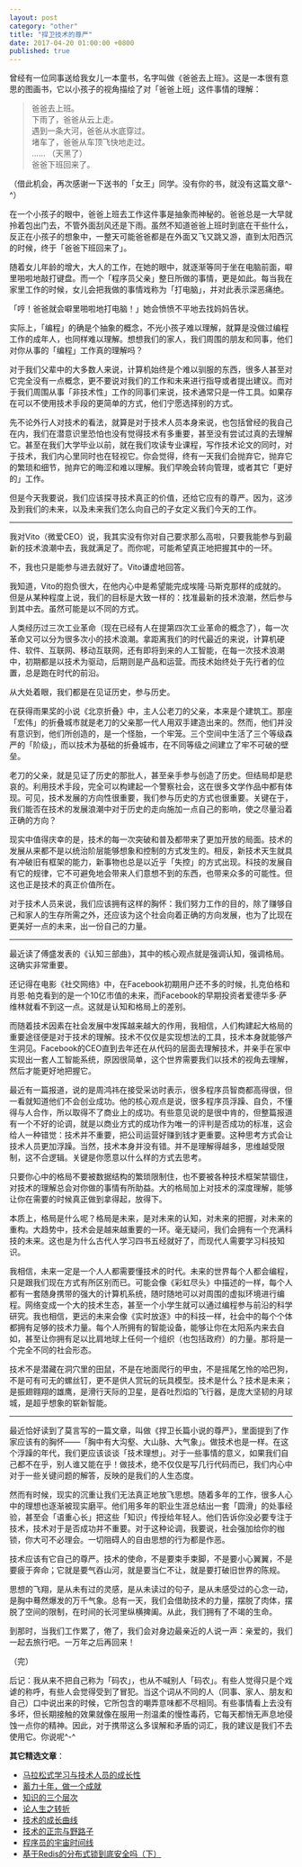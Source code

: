```yaml
---
layout: post
category: "other"
title: "捍卫技术的尊严"
date: 2017-04-20 01:00:00 +0800
published: true
---
```


曾经有一位同事送给我女儿一本童书，名字叫做《爸爸去上班》。这是一本很有意思的图画书，它以小孩子的视角描绘了对「爸爸上班」这件事情的理解：

<!--more-->

> 爸爸去上班。  
> 下雨了，爸爸从云上走。  
>  遇到一条大河，爸爸从水底穿过。  
>  堵车了，爸爸从车顶飞快地走过。  
>  ...... 
>  （天黑了）  
>  爸爸下班回来了。

（借此机会，再次感谢一下送书的「女王」同学。没有你的书，就没有这篇文章^-^）

在一个小孩子的眼中，爸爸上班去工作这件事是抽象而神秘的。爸爸总是一大早就拎着包出门去，不管外面刮风还是下雨。虽然不知道爸爸上班时到底在干些什么，反正在小孩子的想象中，一整天可能爸爸都是在外面又飞又跳又游，直到太阳西沉的时候，终于「爸爸下班回来了」。

随着女儿年龄的增大，大人的工作，在她的眼中，就逐渐等同于坐在电脑前面，噼里啪啦地敲打键盘。而一个「程序员父亲」整日所做的事情，更是如此。每当我在家里工作的时候，女儿会把我做的事情戏称为「打电脑」，并对此表示深恶痛绝。

「哼！爸爸就会噼里啪啦地打电脑！」她会愤愤不平地去找妈妈告状。

实际上，「编程」的确是个抽象的概念，不光小孩子难以理解，就算是没做过编程工作的成年人，也同样难以理解。想想我们的家人，我们周围的朋友和同事，他们对你从事的「编程」工作真的理解吗？

对于我们父辈中的大多数人来说，计算机始终是个难以驯服的东西，很多人甚至对它完全没有一点概念，更不要说对我们的工作和未来进行指导或者提出建议。而对于我们周围从事「非技术性」工作的同事们来说，技术通常只是一件工具。如果存在可以不使用技术手段的更简单的方式，他们宁愿选择别的方式。

先不论外行人对技术的看法，就算是对于技术人员本身来说，也包括曾经的我自己在内，我们在潜意识里恐怕也没有觉得技术有多重要，甚至没有尝试过真的去理解它。甚至在我们大学毕业以前，就在我们攻读专业课程，写作技术论文的同时，对于技术，我们内心里同时也在轻视它。你会觉得，终有一天我们会抛弃它，抛弃它的繁琐和细节，抛弃它的晦涩和难以理解。我们早晚会转向管理，或者其它「更好的」工作。

但是今天我要说，我们应该探寻技术真正的价值，还给它应有的尊严。因为，这涉及到我们的未来，以及未来我们怎么向自己的子女定义我们今天的工作。

---

我对Vito（微爱CEO）说，我其实没有你对自己要求那么高啦，只要我能参与到最新的技术浪潮中去，我就满足了。而你呢，可能希望真正地把握其中的一环。

不，我也只是能参与进去就好了。Vito谦虚地回答。

我知道，Vito的抱负很大，在他内心中是希望能完成埃隆·马斯克那样的成就的。但是从某种程度上说，我们的目标是大致一样的：找准最新的技术浪潮，然后参与到其中去。虽然可能是以不同的方式。

人类经历过三次工业革命（现在已经有人在提第四次工业革命的概念了），每一次革命又可以分为很多次小的技术浪潮。拿距离我们的时代最近的来说，计算机硬件、软件、互联网、移动互联网，还有即将到来的人工智能，在每一次技术浪潮中，初期都是以技术为驱动，后期则是产品和运营。而技术始终处于先行者的位置，总是跑在时代的前沿。

从大处着眼，我们都是在见证历史，参与历史。

在获得雨果奖的小说《北京折叠》中，主人公老刀的父亲，本来是个建筑工。那座「宏伟」的折叠城市就是老刀的父亲那一代人用双手建造出来的。然而，他们并没有意识到，他们所创造的，是一个怪胎，一个牢笼。三个空间中生活了三个等级森严的「阶级」，而以技术为基础的折叠城市，在不同等级之间建立了牢不可破的壁垒。

老刀的父亲，就是见证了历史的那批人，甚至亲手参与创造了历史。但结局却是悲哀的。利用技术手段，完全可以构建起一个警察社会，这在很多文学作品中都有体现。可见，技术发展的方向性很重要，我们参与历史的方式也很重要。关键在于，我们能否在技术的发展浪潮中对于历史的走向施加一点自己的影响，使之尽量沿着正确的方向？

现实中值得庆幸的是，技术的每一次突破和普及都带来了更加开放的局面。技术的发展从来都不是以统治阶层能够想象和控制的方式发生的。相反，新技术天生就具有冲破旧有框架的能力，新事物也总是以近乎「失控」的方式出现。科技的发展自有它的规律，它不可避免地会带来人们意想不到的东西，也带来众多的可能性。但这也正是技术的真正价值所在。

对于技术人员来说，我们应该拥有这样的胸怀：我们努力工作的目的，除了赚够自己和家人的生存所需之外，还应该为这个社会向着正确的方向发展，也为了比现在更美好一点的未来，出一份自己的力量。

---

最近读了傅盛发表的《认知三部曲》，其中的核心观点就是强调认知，强调格局。这确实非常重要。

还记得在电影《社交网络》中，在Facebook初期用户还不多的时候，扎克伯格和肖恩·帕克看到的是一个10亿市值的未来，而Facebook的早期投资者爱德华多·萨维林就看不到这一点。这就是认知和格局上的差别。

而随着技术因素在社会发展中发挥越来越大的作用，我相信，人们构建起大格局的重要途径便是对于技术的理解。技术不仅仅是实现想法的工具，技术本身就能够产生洞见。Facebook的CEO直到去年还在从代码的层面去理解技术，并亲手在家中实现出一套人工智能系统，原因很简单，这个世界需要我们以技术的视角去理解，然后才能更好地把握它。

最近有一篇报道，说的是周鸿祎在接受采访时表示，很多程序员智商都高得很，但一看就知道他们不会创业成功。他的核心观点是说，很多程序员浮躁、自负，不懂得与人合作，所以取得不了商业上的成功。有些意见说的是很中肯的，但整篇报道有一个不好的论调，就是以商业方式的成功作为唯一的评判是否成功的标准，这会给人一种错觉：技术并不重要，把公司运营好赚到钱才更重要。这种思考方式会让技术人员更加浮躁。当然，技术本身并没有错。并不是理解得越多，思维越受限制，这不合逻辑。关键是你愿意以什么样的方式去思考。

只要你心中的格局不要被数据结构的繁琐限制住，也不要被各种技术框架禁锢住，对技术的理解总会对你做的事情有所助益。大的格局加上对技术的深度理解，能够让你在需要的时候真正做到拿得起，放得下。

本质上，格局是什么呢？格局是未来，是对未来的认知，对未来的把握，对未来的重构。大趋势中，技术会是越来越重要的一环。毫无疑问，我们会拥有一个充满科技的未来。这也是为什么古代人学习四书五经就好了，而现代人需要学习科技知识。

我相信，未来一定是一个人人都需要懂技术的时代。未来的世界每个人都会编程，只是跟我们现在方式有所区别而已。可能会像《彩虹尽头》中描述的一样，每个人都有一套随身携带的强大的计算机系统，随时随地可以对周围的虚拟环境进行编程。网络变成一个大的技术生态，甚至一个小学生就可以通过编程参与前沿的科学研究。我也相信，更远的未来会像《实时放逐》中的科技一样，社会中的每个个体都拥有足够的技术力量。每个人所拥有的智能设备，能够让你在太阳系内来去自如，甚至让你拥有足以比肩地球上任何一个组织（也包括政府）的力量。那将是一个完全不同的社会形态。

技术不是潜藏在洞穴里的田鼠，不是在地面爬行的甲虫，不是摇尾乞怜的哈巴狗，不是可有可无的螺丝钉，更不是供人赏玩的玩具模型。技术是什么？技术是未来；是振翅翱翔的雄鹰，是滑行天际的卫星，是吞吐烈焰的飞行器，是庞大坚韧的月球城，是超乎想象的崭新智能。

---

最近恰好读到了莫言写的一篇文章，叫做《捍卫长篇小说的尊严》，里面提到了作家应该有的胸怀——「胸中有大沟壑、大山脉、大气象」。做技术也是一样。在这个浮躁的年代，我们更应该谈谈「技术理想」。对于一些事情的意义，如果我们自己都不在乎，别人谁又能在乎！做技术，绝不仅仅是写几行代码而已，我们内心中对于一些关键问题的解答，反映的是我们的人生态度。

然而有时候，现实的沉重让我们无法真正地放飞思想。随着多年的工作，很多人心中的理想也逐渐被现实磨平。他们用多年的职业生涯总结出一套「圆滑」的处事经验，甚至会「语重心长」把这些「知识」传授给年轻人。他们告诉你没必要专注于技术，技术对于是否成功并不重要。对于这种论调，我要说，社会强加给你的枷锁，你大可不必理会。一切阻碍人的自由思想的行为都是作恶。

技术应该有它自己的尊严。技术的使命，不是要束手束脚，不是要小心翼翼，不是要疲于奔命；它就是要气吞山河，就是要当仁不让，就是要打破旧世界的陈规。

思想的飞翔，是从未有过的灵感，是从未读过的句子，是从未感受过的心念一动，是胸中蓦然爆发的万千气象。总有一天，我们会借助技术的力量，摆脱了肉体，摆脱了空间的限制，在时间的长河里纵横捭阖。从此，我们拥有了不竭的生命。

到那时，当我们工作累了，倦了，我们会对身边最亲近的人说一声：亲爱的，我们一起去旅行吧。一万年之后再回来！

（完）

后记：我从来不把自己称为「码农」，也从不喊别人「码农」。有些人觉得只是个戏谑的称呼，有些人会觉得受到了冒犯。当这个词从不同的人（同事、家人、朋友和自己）口中说出来的时候，它所包含的嘲弄意味都不尽相同。有些事情看上去没有多坏，但长期接触的效果就像在服用一剂温柔的慢性毒药，它每天都悄无声息地侵蚀一点你的精神。因此，对于携带这么多误解和矛盾的词汇，我的建议是我们不去使用它。你说呢^-^


**其它精选文章**：

* [马拉松式学习与技术人员的成长性](https://mp.weixin.qq.com/s?__biz=MzA4NTg1MjM0Mg==&mid=2657261527&idx=1&sn=01e73082636f71b8fa1b29ca51db8fd1&chksm=84479e0eb330171866b945b41d2aa4783f635ea09821ce7802d51a27e0820f7a7ac0d2541419#rd)
* [蓄力十年，做一个成就](https://mp.weixin.qq.com/s?__biz=MzA4NTg1MjM0Mg==&mid=2657261524&idx=1&sn=f41934e050c964edd71371923c89e7cc&chksm=84479e0db330171b4211c0c31d11f94ed2508a68adc8760b173e448c26ab7b99964d5038c4dd#rd)
* [知识的三个层次](/posts/blog-knowledge-hierarchy.html)
* [论人生之转折](http://mp.weixin.qq.com/s?__biz=MzA4NTg1MjM0Mg==&mid=2657261385&idx=1&sn=56b335b4f33546c5baa41a1c7f1b6551#rd)
* [技术的成长曲线](/posts/blog-growth-curve.html)
* [技术的正宗与野路子](http://mp.weixin.qq.com/s?__biz=MzA4NTg1MjM0Mg==&mid=2657261357&idx=1&sn=ebb11a1623e00ca8e6ad55c9ad6b2547#rd)
* [程序员的宇宙时间线](/posts/blog-programmer-choice.html)
* [基于Redis的分布式锁到底安全吗（下）](/posts/blog-redlock-reasoning-part2.html)

